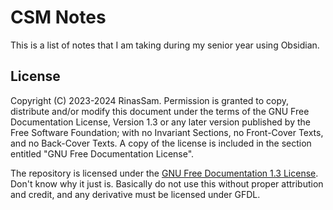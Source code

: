 
# CSM Notes

This is a list of notes that I am taking during my senior year using Obsidian.


## License

Copyright (C)  2023-2024  RinasSam.
Permission is granted to copy, distribute and/or modify this document under the terms of the GNU Free Documentation License, Version 1.3 or any later version published by the Free Software Foundation; with no Invariant Sections, no Front-Cover Texts, and no Back-Cover Texts. A copy of the license is included in the section entitled "GNU Free Documentation License".

The repository is licensed under the [GNU Free Documentation 1.3 License](./LICENSE). Don't know why it just is. Basically do not use this without proper attribution and credit, and any derivative must be licensed under GFDL.
